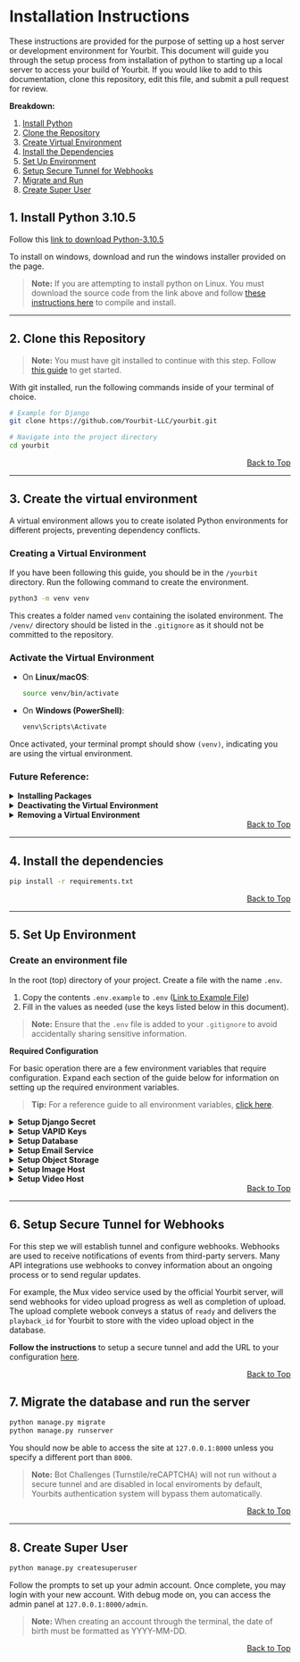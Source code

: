 # Installation Instructions
These instructions are provided for the purpose of setting up a host server or development environment for Yourbit. This document will guide you through the setup process from installation of python to starting up a local server to access your build of Yourbit. If you would like to add to this documentation, clone this repository, edit this file, and submit a pull request for review.

**Breakdown:**
1. [Install Python](#1-install-python-3105)
2. [Clone the Repository](#2-clone-this-repository)
3. [Create Virtual Environment](#3-create-the-virtual-environment)
4. [Install the Dependencies](#4-install-the-dependencies)
5. [Set Up Environment](#5-set-up-environment)
6. [Setup Secure Tunnel for Webhooks](#6-setup-secure-tunnel-for-webhooks)
7. [Migrate and Run](#7-migrate-the-database-and-run-the-server)
8. [Create Super User](#8-create-super-user)


## **1. Install Python 3.10.5**


Follow this [link to download Python-3.10.5](https://www.python.org/downloads/release/python-3105/)

To install on windows, download and run the windows installer provided on the page.

> **Note:** If you are attempting to install python on Linux. You must download the source code from the link above and follow [these instructions here](https://github.com/Yourbit-LLC/yourbit/blob/main/docs/installation/install-python-source.md) to compile and install.

---

## **2. Clone this Repository**




> **Note:** You must have git installed to continue with this step. Follow [this guide](https://github.com/Yourbit-LLC/yourbit/blob/main/docs/installation/install-git.md) to get started.

With git installed, run the following commands inside of your terminal of choice.

```sh
# Example for Django
git clone https://github.com/Yourbit-LLC/yourbit.git

# Navigate into the project directory
cd yourbit
```

<div align="right"><a href="https://github.com/Yourbit-LLC/yourbit/blob/main/docs/INSTALLATION.md#installation-instructions">Back to Top</a></div>

---

## **3. Create the virtual environment**


A virtual environment allows you to create isolated Python environments for different projects, preventing dependency conflicts.

### **Creating a Virtual Environment**

If you have been following this guide, you should be in the `/yourbit` directory. Run the following command to create the environment.

```sh
python3 -m venv venv
```

This creates a folder named `venv` containing the isolated environment. The `/venv/` directory should be listed in the `.gitignore` as it should not be committed to the repository.

### Activate the Virtual Environment
- On **Linux/macOS**:

  ```sh
  source venv/bin/activate
  ```

- On **Windows (PowerShell)**:

  ```powershell
  venv\Scripts\Activate
  ```

Once activated, your terminal prompt should show `(venv)`, indicating you are using the virtual environment.

### **Future Reference:**

<details>
<summary><strong>Installing Packages</strong></summary>

With the virtual environment activated, install packages using `pip`:

```sh
pip install package_name
```

</details>

<details>
<summary><strong>Deactivating the Virtual Environment</strong></summary>

To exit the virtual environment, simply run:

```sh
deactivate
```

</details>

<details>
<summary><strong>Removing a Virtual Environment</strong></summary>

If you no longer need the virtual environment, you can delete it:

```sh
rm -rf venv
```

or on Windows:

```powershell
Remove-Item -Recurse -Force venv
```

---
</details>


<div align="right"><a href="https://github.com/Yourbit-LLC/yourbit/blob/main/docs/INSTALLATION.md#installation-instructions">Back to Top</a></div>

---

## **4. Install the dependencies**


```sh
pip install -r requirements.txt
```

<div align="right"><a href="https://github.com/Yourbit-LLC/yourbit/blob/main/docs/INSTALLATION.md#installation-instructions">Back to Top</a></div>

---

## **5. Set Up Environment**  


### Create an environment file

In the root (top) directory of your project. Create a file with the name `.env`. 

1. Copy the contents `.env.example` to `.env` ([Link to Example File](https://github.com/Yourbit-LLC/yourbit/blob/main/.env.example))
2. Fill in the values as needed (use the keys listed below in this document).

> **Note:** Ensure that the `.env` file is added to your `.gitignore` to avoid accidentally sharing sensitive information.

**Required Configuration**

For basic operation there are a few environment variables that require configuration. Expand each section of the guide below for information on setting up the required environment variables. 

> **Tip:** For a reference guide to all environment variables, [click here](https://github.com/Yourbit-LLC/yourbit/blob/main/ENVIRONMENT.md).

<details>
<summary><strong>Setup Django Secret</strong></summary>

  
The most important variable in environment variables is the Django Secret Key. This can be generated using python by following [these instructions](https://github.com/Yourbit-LLC/yourbit/blob/main/docs/keys/generate-django-secret.md). 

Once you have created your secret key add it to your `.env` file as seen below.

```env
# Django Secret Key (Ensure this is secure!)
DJANGO_SECRET_KEY=your-django-secret-key
```
</details>

<details>
<summary><strong>Setup VAPID Keys</strong></summary>

  
VAPID Keys are used for handling web push notifications. Instructions for how to set up your VAPID keys can be found [here](https://github.com/Yourbit-LLC/yourbit/blob/main/docs/keys/generate-vapid-keys.md). Once your VAPID keys have been created, add them to the environment variables.

```env
# VAPID Keys for Push Notifications
VAPID_PUBLIC_KEY=your-vapid-public-key
VAPID_PRIVATE_KEY=your-vapid-private-key
VAPID_ADMIN_EMAIL=admin@example.com
```
</details>

<details>
<summary><strong>Setup Database</strong></summary>

  
If running on a local environment, the best option for a database setup is using SQLite3 as the engine. This allows you to locally host your database file in the root directory of your project, without credentials or server setup. The database file will be generated when you perform migrations in Step 6.

```env
# Database Configuration
DB_ENGINE=sqlite3

# All other fields can be commented out or left blank.
```

Below is a snippet from `YourbitGold/settings.py` on lines `127-136` showing how the database credentials will be called upon. This code is provided as future reference so you know what to look for in settings when making adjustments, as per requirements of your database.

```python
DATABASES = {
    'default': {
        'ENGINE': f'django.db.backends.{env("DB_ENGINE")}',
        'NAME': env('DB_NAME'),
        'USER': env('DB_USER'),
        'PASSWORD': env('DB_PASSWORD'),
        'HOST': env('DB_HOST'),  # If the PostgreSQL server is on the same machine
        'PORT': env('DB_PORT'),  # Leave empty for the default PostgreSQL port (5432)
    }
}
```

</details>

<details>
<summary><strong>Setup Email Service</strong></summary>


Email services are required in Yourbit for verification of email ownership, resetting passwords, and communicating with support. Yourbit SMTP is currently under development, once released you can use Yourbits internal, centralized email service connected with Yourbit support.

```env
# Email Server Configuration
EMAIL_HOST=smtp.example.com
EMAIL_HOST_USER=your-email@example.com
EMAIL_HOST_PASSWORD=your-email-password
EMAIL_PORT=587
```

Below is a snippet from `YourbitGold/settings.py` on lines `202-208` showing how the database credentials will be called upon. This code is provided as future reference so you know what to look for in settings when making adjustments, as per requirements of your smtp provider.

```python
#SMTP Configuration
EMAIL_BACKEND = 'django.core.mail.backends.smtp.EmailBackend'
EMAIL_HOST = env('EMAIL_HOST')
EMAIL_PORT = env('EMAIL_PORT')
EMAIL_USE_TLS = True
EMAIL_HOST_USER = env('EMAIL_HOST_USER')
EMAIL_HOST_PASSWORD = env('EMAIL_HOST_PASSWORD')

```

</details>

<details>
<summary><strong>Setup Object Storage</strong></summary>

  
Object storage is required for basic media functionality. However, if you are setting up image and video delivery with a third party provider, this step can be ignored. 

```env
# Bucket Storage Configuration
BUCKET_NAME=your-bucket-name
BUCKET_REGION=us-east
BUCKET_ACCESS_KEY=your-bucket-access-key
BUCKET_SECRET_KEY=your-bucket-secret-key
```


Below is a snippet from `YourbitGold/settings.py` on lines `202-208` showing how the database credentials will be called upon. This code is provided as future reference so you know what to look for in settings when making adjustments, as per requirements of your storage provider.

```python
AWS_S3_ENDPOINT_URL = f'https://{env("BUCKET_REGION")}.linodeobjects.com'
AWS_ACCESS_KEY_ID = env('BUCKET_ACCESS_KEY')
AWS_SECRET_ACCESS_KEY = env('BUCKET_SECRET_KEY')
AWS_S3_REGION_NAME = env('BUCKET_REGION')
AWS_S3_USE_SSL = True
AWS_STORAGE_BUCKET_NAME = env('BUCKET_NAME')
AWS_S3_CUSTOM_DOMAIN = f'{AWS_S3_ENDPOINT_URL}'
```

</details>

<details>
<summary><strong>Setup Image Host</strong></summary>


```env
```
</details>

<details>
<summary><strong>Setup Video Host</strong></summary>


A Video CDN is required to be set up to store and deliver videos for users. Add your credentials here for the video service you are using, you must also configure URL's in the `yb_extensions/action_map.py` file. 

> For a full list of known compatible API's, including self-hosted services, [click here.](https://github.com/Yourbit-LLC/yourbit/blob/main/docs/video/api-service-reference.md)

Below is an example snippet from the `.env` example file showing the configuration for video CDN credentials. To get an understanding of how these configurations are used by Yourbit see the [API Service Handling Documentation](https://github.com/Yourbit-LLC/yourbit/blob/main/docs/video/video-services-handling.md).



```env
# Video CDN Configuration
VIDEO_CDN_TOKEN=your-video-video-token
VIDEO_CDN_SECRET=your-video-video-secret

# Video Webhook and Signing Keys
VIDEO_WEBHOOK_SECRET=your-video-webhook-secret
VIDEO_SIGNING_KEY=your-video-signing-key
VIDEO_PRIVATE_KEY=your-video-private-key
```
</details>

<div align="right"><a href="https://github.com/Yourbit-LLC/yourbit/blob/main/docs/INSTALLATION.md#installation-instructions">Back to Top</a></div>

---

## **6. Setup Secure Tunnel for Webhooks**

For this step we will establish tunnel and configure webhooks. Webhooks are used to receive notifications of events from third-party servers. Many API integrations use webhooks to convey information about an ongoing process or to send regular updates. 

For example, the Mux video service used by the official Yourbit server, will send webhooks for video upload progress as well as completion of upload. The upload complete webook conveys a status of `ready` and delivers the `playback_id` for Yourbit to store with the video upload object in the database.

**Follow the instructions** to setup a secure tunnel and add the URL to your configuration [here](https://github.com/Yourbit-LLC/yourbit/blob/main/docs/installation/setup-webhooks.md).


<div align="right"><a href="https://github.com/Yourbit-LLC/yourbit/blob/main/docs/INSTALLATION.md#installation-instructions">Back to Top</a></div>

## **7. Migrate the database and run the server**


```bash
python manage.py migrate
python manage.py runserver
```

You should now be able to access the site at `127.0.0.1:8000` unless you specify a different port than `8000`. 

> **Note:** Bot Challenges (Turnstile/reCAPTCHA) will not run without a secure tunnel and are disabled in local enviroments by default, Yourbits authentication system will bypass them automatically.


<div align="right"><a href="https://github.com/Yourbit-LLC/yourbit/blob/main/docs/INSTALLATION.md#installation-instructions">Back to Top</a></div>

---

## **8. Create Super User**


```bash
python manage.py createsuperuser
```

Follow the prompts to set up your admin account. Once complete, you may login with your new account. With debug mode on, you can access the admin panel at `127.0.0.1:8000/admin`.

> **Note:** When creating an account through the terminal, the date of birth must be formatted as YYYY-MM-DD.

<div align="right"><a href="https://github.com/Yourbit-LLC/yourbit/blob/main/docs/INSTALLATION.md#installation-instructions">Back to Top</a></div>





